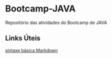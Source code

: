 # Bootcamp-JAVA
Repositório das atividades do Bootcamp de JAVA

## Links Úteis
[sintaxe básica Markdown](https://www.markdownguide.org/)
